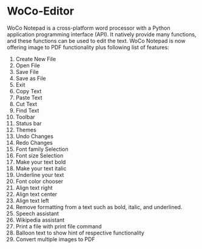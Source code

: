 # WoCo-Editor
WoCo Notepad is a cross-platform word processor with a Python application programming interface (API). It natively provide many functions, and these functions can be used to edit the text. WoCo Notepad is now offering image to PDF functionality plus following list of features:
1.	Create New File
2.	Open File
3.	Save File
4.	Save as File
5.	Exit
6.	Copy Text
7.	Paste Text
8.	Cut Text
9.	Find Text
10.	Toolbar
11.	Status bar
12.	Themes
13.	Undo Changes
14.	Redo Changes
15.	Font family Selection
16.	Font size Selection
17.	Make your text bold
18.	Make your text italic
19.	Underline your text
20.	Font color chooser
21.	Align text right
22.	Align text center
23.	Align text left
24.	Remove formatting from a text such as bold, italic, and underlined.
25.	Speech assistant
26.	Wikipedia assistant
27.	Print a file with print file command
28.	Balloon text to show hint of respective functionality
29.	Convert multiple images to PDF
